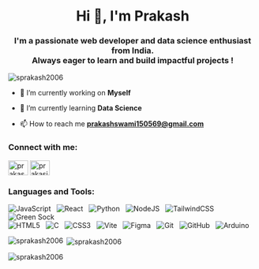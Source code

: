 <h1 align="center">Hi 👋, I'm Prakash</h1>
<h3 align="center">I'm a passionate web developer and data science enthusiast from India. <br> Always eager to learn and build impactful projects !</h3>

<p align="left"> <img src="https://komarev.com/ghpvc/?username=sprakash2006&label=Profile%20views&color=0e75b6&style=flat" alt="sprakash2006" /> </p>

- 🔭 I’m currently working on **Myself**

- 🌱 I’m currently learning **Data Science**

- 📫 How to reach me **prakashswami150569@gmail.com**

<h3 align="left">Connect with me:</h3>
<p align="left">
<a href="https://linkedin.com/in/prakash-swami-06990133b" target="blank"><img align="center" src="https://raw.githubusercontent.com/rahuldkjain/github-profile-readme-generator/master/src/images/icons/Social/linked-in-alt.svg" alt="prakash-swami-06990133b" height="30" width="40" /></a>
<a href="https://instagram.com/prakasj.x45" target="blank"><img align="center" src="https://raw.githubusercontent.com/rahuldkjain/github-profile-readme-generator/master/src/images/icons/Social/instagram.svg" alt="prakasj.x45" height="30" width="40" /></a>
</p>

<h3 align="left">Languages and Tools:</h3>

![JavaScript](https://img.shields.io/badge/javascript-%23323330.svg?style=flat&logo=javascript&logoColor=%23F7DF1E) &nbsp;
![React](https://img.shields.io/badge/react-%2320232a.svg?style=flat&logo=react&logoColor=%2361DAFB) &nbsp;
![Python](https://img.shields.io/badge/python-3670A0?style=flat&logo=python&logoColor=ffdd54) &nbsp;
![NodeJS](https://img.shields.io/badge/node.js-6DA55F?style=flat&logo=node.js&logoColor=white) &nbsp;
![TailwindCSS](https://img.shields.io/badge/tailwindcss-%2338B2AC.svg?style=flat&logo=tailwind-css&logoColor=white) &nbsp;
![Green Sock](https://img.shields.io/badge/green%20sock-88CE02?style=flat&logo=greensock&logoColor=white) &nbsp;<br>
![HTML5](https://img.shields.io/badge/html5-%23E34F26.svg?style=flat&logo=html5&logoColor=white) &nbsp;
![C](https://img.shields.io/badge/c-%2300599C.svg?style=flat&logo=c&logoColor=white) &nbsp;
![CSS3](https://img.shields.io/badge/css3-%231572B6.svg?style=flat&logo=css3&logoColor=white) &nbsp;
![Vite](https://img.shields.io/badge/vite-%23646CFF.svg?style=flat&logo=vite&logoColor=white) &nbsp;
![Figma](https://img.shields.io/badge/figma-%23F24E1E.svg?style=flat&logo=figma&logoColor=white) &nbsp;
![Git](https://img.shields.io/badge/git-%23F05033.svg?style=flat&logo=git&logoColor=white) &nbsp;
![GitHub](https://img.shields.io/badge/github-%23121011.svg?style=flat&logo=github&logoColor=white) &nbsp;
![Arduino](https://img.shields.io/badge/-Arduino-00979D?style=flat&logo=Arduino&logoColor=white) &nbsp;

<p><img align="left" src="https://github-readme-stats.vercel.app/api/top-langs?username=sprakash2006&show_icons=true&locale=en&layout=compact" alt="sprakash2006" /></p>

<p>&nbsp;<img align="center" src="https://github-readme-stats.vercel.app/api?username=sprakash2006&show_icons=true&locale=en" alt="sprakash2006" /></p>

<p><img align="center" src="https://github-readme-streak-stats.herokuapp.com/?user=sprakash2006&" alt="sprakash2006" /></p>
